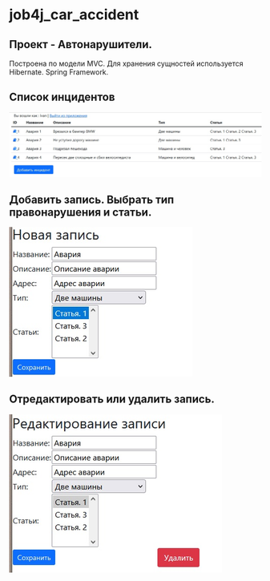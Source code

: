 # job4j_car_accident

## Проект - Автонарушители. ##

Построена по модели MVC. Для хранения сущностей используется Hibernate. Spring Framework.

## Список инцидентов ##  
![Список инцидентов](https://github.com/Koregin/job4j_car_accident/blob/master/images/index.jpg)

## Добавить запись. Выбрать тип правонарушения и статьи. ##
![Новая запись](https://github.com/Koregin/job4j_car_accident/blob/master/images/new_accident.jpg)

## Отредактировать или удалить запись. ##  
![Редактирование записи](https://github.com/Koregin/job4j_car_accident/blob/master/images/edit_accident.jpg)
